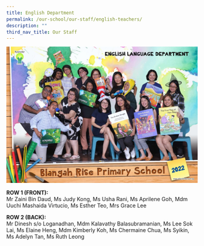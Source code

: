 ```yaml
---
title: English Department
permalink: /our-school/our-staff/english-teachers/
description: ""
third_nav_title: Our Staff
---
```

<img src="/images/image16.jpg">
<p><strong>ROW 1 (FRONT):</strong><br>Mr Zaini Bin Daud, Ms Judy Kong, Ms Usha Rani, Ms Aprilene Goh, Mdm Uuchi Mashaida Virtucio, Ms Esther Teo, Mrs Grace Lee</p>
<p><strong>ROW 2 (BACK):</strong><br>Mr Dinesh s/o Loganadhan, Mdm Kalavathy Balasubramanian, Ms Lee Sok Lai, Ms Elaine Heng, Mdm Kimberly Koh, Ms Chermaine Chua, Ms Syikin, Ms Adelyn Tan, Ms Ruth Leong</p>